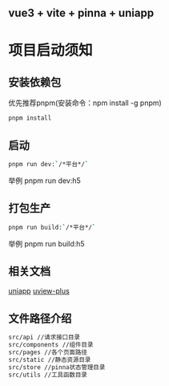 ## vue3 + vite + pinna + uniapp

# 项目启动须知
## 安装依赖包
优先推荐pnpm(安装命令：npm install -g pnpm)
```sh
pnpm install
```

## 启动
```sh
pnpm run dev:`/*平台*/`
```
举例 pnpm run dev:h5

## 打包生产
```sh
pnpm run build:`/*平台*/`
```
举例 pnpm run build:h5

## 相关文档
[uniapp](https://uniapp.dcloud.net.cn/)
[uview-plus](https://uiadmin.net/uview-plus/components/intro.html)

## 文件路径介绍
```sh
src/api //请求接口目录
src/components //组件目录
src/pages //各个页面路径
src/static //静态资源目录
src/store //pinna状态管理目录
src/utils //工具函数目录